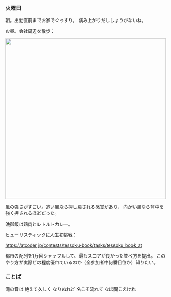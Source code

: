 ### 火曜日

朝。出勤直前までお家でぐっすり。
病み上がりだししょうがないね。

お昼。会社周辺を散歩：

<img src="https://i.imgur.com/VzSDTgu.jpg" width="500">

風の強さがすごい。追い風なら押し戻される感覚があり、
向かい風なら背中を強く押されるほどだった。

晩御飯は鶏肉とレトルトカレー。

ヒューリスティックに人生初挑戦：

https://atcoder.jp/contests/tessoku-book/tasks/tessoku_book_at

都市の配列を1万回シャッフルして、最もスコアが良かった並べ方を提出。
このやり方が実際どの程度優れているのか（全参加者中何番目位か）知りたい。

### ことば

滝の音は 絶えて久しく なりぬれど 名こそ流れて なほ聞こえけれ